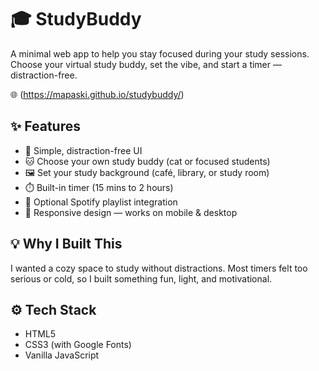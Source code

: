 # 🎓 StudyBuddy

A minimal web app to help you stay focused during your study sessions. Choose your virtual study buddy, set the vibe, and start a timer — distraction-free.

🌐 (https://mapaski.github.io/studybuddy/)


## ✨ Features

- 🎯 Simple, distraction-free UI
- 🐱 Choose your own study buddy (cat or focused students)
- 🖼️ Set your study background (café, library, or study room)
- ⏱️ Built-in timer (15 mins to 2 hours)
- 🎵 Optional Spotify playlist integration
- 📱 Responsive design — works on mobile & desktop
  

## 💡 Why I Built This

I wanted a cozy space to study without distractions. Most timers felt too serious or cold, so I built something fun, light, and motivational.


## ⚙️ Tech Stack

- HTML5
- CSS3 (with Google Fonts)
- Vanilla JavaScript
